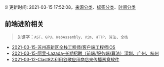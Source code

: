 :alarm_clock: 更新时间: 2021-03-15 17:52:08。[来源分类](../README.md)、[标签分类](../TAGS.md)、[时间分类](../TIMELINE.md)

## 前端进阶相关


> 关键字：`AST`、`GPU`、`WebAssembly`、`Vim`、`HTTP`、`算法`、`全栈`



- [2021-03-15-苏州高新区全栈工程师/客户端工程师iOS](https://www.v2ex.com/t/761880) 
- [2021-03-15-阿里-Lazada-长期招聘（前端/服务端/算法）深圳、广州、杭州](https://www.v2ex.com/t/761879) 
- [2021-03-12-Clast82:利用谷歌应用商店来传播恶意软件](https://sec.thief.one/article_content?a_id=32623d3e0b538da82f50a625f15620a7) 